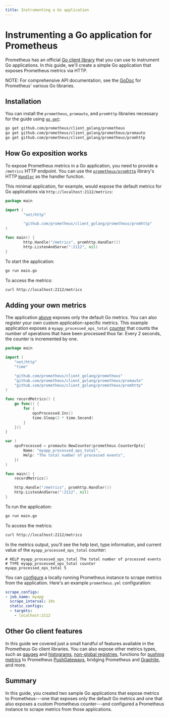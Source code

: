```yaml
---
title: Instrumenting a Go application
---
```


# Instrumenting a Go application for Prometheus

Prometheus has an official [Go client library](https://github.com/prometheus/client_golang) that you can use to instrument Go applications. In this guide, we'll create a simple Go application that exposes Prometheus metrics via HTTP.

NOTE: For comprehensive API documentation, see the [GoDoc](https://godoc.org/github.com/prometheus/client_golang) for Prometheus' various Go libraries.

## Installation

You can install the `prometheus`, `promauto`, and `promhttp` libraries necessary for the guide using [`go get`](https://golang.org/doc/articles/go_command.html):

```bash
go get github.com/prometheus/client_golang/prometheus
go get github.com/prometheus/client_golang/prometheus/promauto
go get github.com/prometheus/client_golang/prometheus/promhttp
```

## How Go exposition works

To expose Prometheus metrics in a Go application, you need to provide a `/metrics` HTTP endpoint. You can use the [`prometheus/promhttp`](https://godoc.org/github.com/prometheus/client_golang/prometheus/promhttp) library's HTTP [`Handler`](https://godoc.org/github.com/prometheus/client_golang/prometheus/promhttp#Handler) as the handler function.

This minimal application, for example, would expose the default metrics for Go applications via `http://localhost:2112/metrics`:

```go
package main

import (
        "net/http"

        "github.com/prometheus/client_golang/prometheus/promhttp"
)

func main() {
        http.Handle("/metrics", promhttp.Handler())
        http.ListenAndServe(":2112", nil)
}
```

To start the application:

```bash
go run main.go
```

To access the metrics:

```bash
curl http://localhost:2112/metrics
```

## Adding your own metrics

The application [above](#how-go-exposition-works) exposes only the default Go metrics. You can also register your own custom application-specific metrics. This example application exposes a `myapp_processed_ops_total` [counter](/docs/concepts/metric_types/#counter) that counts the number of operations that have been processed thus far. Every 2 seconds, the counter is incremented by one.

```go
package main

import (
	"net/http"
	"time"

	"github.com/prometheus/client_golang/prometheus"
	"github.com/prometheus/client_golang/prometheus/promauto"
	"github.com/prometheus/client_golang/prometheus/promhttp"
)

func recordMetrics() {
	go func() {
		for {
			opsProcessed.Inc()
			time.Sleep(2 * time.Second)
		}
	}()
}

var (
	opsProcessed = promauto.NewCounter(prometheus.CounterOpts{
		Name: "myapp_processed_ops_total",
		Help: "The total number of processed events",
	})
)

func main() {
	recordMetrics()

	http.Handle("/metrics", promhttp.Handler())
	http.ListenAndServe(":2112", nil)
}
```

To run the application:

```bash
go run main.go
```

To access the metrics:

```bash
curl http://localhost:2112/metrics
```

In the metrics output, you'll see the help text, type information, and current value of the `myapp_processed_ops_total` counter:

```
# HELP myapp_processed_ops_total The total number of processed events
# TYPE myapp_processed_ops_total counter
myapp_processed_ops_total 5
```

You can [configure](/docs/prometheus/latest/configuration/configuration/#scrape_config) a locally running Prometheus instance to scrape metrics from the application. Here's an example `prometheus.yml` configuration:

```yaml
scrape_configs:
- job_name: myapp
  scrape_interval: 10s
  static_configs:
  - targets:
    - localhost:2112
```

## Other Go client features

In this guide we covered just a small handful of features available in the Prometheus Go client libraries. You can also expose other metrics types, such as [gauges](https://godoc.org/github.com/prometheus/client_golang/prometheus#Gauge) and [histograms](https://godoc.org/github.com/prometheus/client_golang/prometheus#Histogram), [non-global registries](https://godoc.org/github.com/prometheus/client_golang/prometheus#Registry), functions for [pushing metrics](https://godoc.org/github.com/prometheus/client_golang/prometheus/push) to Prometheus [PushGateways](/docs/instrumenting/pushing/), bridging Prometheus and [Graphite](https://godoc.org/github.com/prometheus/client_golang/prometheus/graphite), and more.

## Summary

In this guide, you created two sample Go applications that expose metrics to Prometheus---one that exposes only the default Go metrics and one that also exposes a custom Prometheus counter---and configured a Prometheus instance to scrape metrics from those applications.
